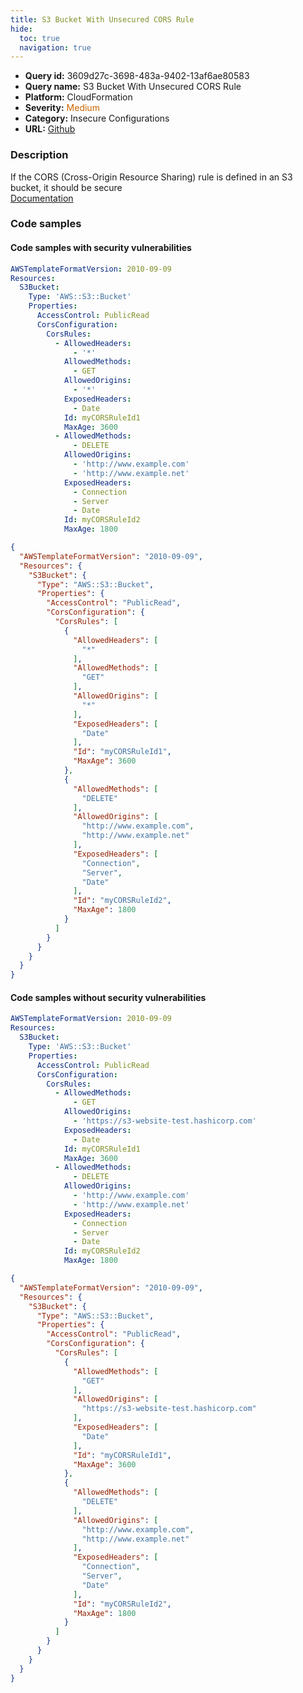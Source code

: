 ```yaml
---
title: S3 Bucket With Unsecured CORS Rule
hide:
  toc: true
  navigation: true
---
```


<style>
  .highlight .hll {
    background-color: #ff171742;
  }
  .md-content {
    max-width: 1100px;
    margin: 0 auto;
  }
</style>

-   **Query id:** 3609d27c-3698-483a-9402-13af6ae80583
-   **Query name:** S3 Bucket With Unsecured CORS Rule
-   **Platform:** CloudFormation
-   **Severity:** <span style="color:#C60">Medium</span>
-   **Category:** Insecure Configurations
-   **URL:** [Github](https://github.com/Checkmarx/kics/tree/master/assets/queries/cloudFormation/aws/s3_bucket_with_unsecured_cors_rule)

### Description
If the CORS (Cross-Origin Resource Sharing) rule is defined in an S3 bucket, it should be secure<br>
[Documentation](https://docs.aws.amazon.com/AWSCloudFormation/latest/UserGuide/aws-properties-s3-bucket-cors.html)

### Code samples
#### Code samples with security vulnerabilities
```yaml title="Positive test num. 1 - yaml file" hl_lines="8"
AWSTemplateFormatVersion: 2010-09-09
Resources:
  S3Bucket:
    Type: 'AWS::S3::Bucket'
    Properties:
      AccessControl: PublicRead
      CorsConfiguration:
        CorsRules:
          - AllowedHeaders:
              - '*'
            AllowedMethods:
              - GET
            AllowedOrigins:
              - '*'
            ExposedHeaders:
              - Date
            Id: myCORSRuleId1
            MaxAge: 3600
          - AllowedMethods:
              - DELETE
            AllowedOrigins:
              - 'http://www.example.com'
              - 'http://www.example.net'
            ExposedHeaders:
              - Connection
              - Server
              - Date
            Id: myCORSRuleId2
            MaxAge: 1800

```
```json title="Positive test num. 2 - json file" hl_lines="9"
{
  "AWSTemplateFormatVersion": "2010-09-09",
  "Resources": {
    "S3Bucket": {
      "Type": "AWS::S3::Bucket",
      "Properties": {
        "AccessControl": "PublicRead",
        "CorsConfiguration": {
          "CorsRules": [
            {
              "AllowedHeaders": [
                "*"
              ],
              "AllowedMethods": [
                "GET"
              ],
              "AllowedOrigins": [
                "*"
              ],
              "ExposedHeaders": [
                "Date"
              ],
              "Id": "myCORSRuleId1",
              "MaxAge": 3600
            },
            {
              "AllowedMethods": [
                "DELETE"
              ],
              "AllowedOrigins": [
                "http://www.example.com",
                "http://www.example.net"
              ],
              "ExposedHeaders": [
                "Connection",
                "Server",
                "Date"
              ],
              "Id": "myCORSRuleId2",
              "MaxAge": 1800
            }
          ]
        }
      }
    }
  }
}

```


#### Code samples without security vulnerabilities
```yaml title="Negative test num. 1 - yaml file"
AWSTemplateFormatVersion: 2010-09-09
Resources:
  S3Bucket:
    Type: 'AWS::S3::Bucket'
    Properties:
      AccessControl: PublicRead
      CorsConfiguration:
        CorsRules:
          - AllowedMethods:
              - GET
            AllowedOrigins:
              - 'https://s3-website-test.hashicorp.com'
            ExposedHeaders:
              - Date
            Id: myCORSRuleId1
            MaxAge: 3600
          - AllowedMethods:
              - DELETE
            AllowedOrigins:
              - 'http://www.example.com'
              - 'http://www.example.net'
            ExposedHeaders:
              - Connection
              - Server
              - Date
            Id: myCORSRuleId2
            MaxAge: 1800

```
```json title="Negative test num. 2 - json file"
{
  "AWSTemplateFormatVersion": "2010-09-09",
  "Resources": {
    "S3Bucket": {
      "Type": "AWS::S3::Bucket",
      "Properties": {
        "AccessControl": "PublicRead",
        "CorsConfiguration": {
          "CorsRules": [
            {
              "AllowedMethods": [
                "GET"
              ],
              "AllowedOrigins": [
                "https://s3-website-test.hashicorp.com"
              ],
              "ExposedHeaders": [
                "Date"
              ],
              "Id": "myCORSRuleId1",
              "MaxAge": 3600
            },
            {
              "AllowedMethods": [
                "DELETE"
              ],
              "AllowedOrigins": [
                "http://www.example.com",
                "http://www.example.net"
              ],
              "ExposedHeaders": [
                "Connection",
                "Server",
                "Date"
              ],
              "Id": "myCORSRuleId2",
              "MaxAge": 1800
            }
          ]
        }
      }
    }
  }
}

```
